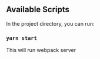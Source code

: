 ## Available Scripts

In the project directory, you can run:

### `yarn start`

This will run webpack server
